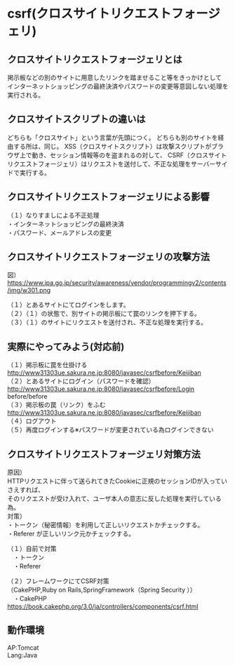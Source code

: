 # csrf(クロスサイトリクエストフォージェリ)

## クロスサイトリクエストフォージェリとは

掲示板などの別のサイトに用意したリンクを踏ませること等をきっかけとして
インターネットショッピングの最終決済やパスワードの変更等意図しない処理を実行される。

## クロスサイトスクリプトの違いは
どちらも「クロスサイト」という言葉が先頭につく。
どちらも別のサイトを経由する所は、同じ。
XSS（クロスサイトスクリプト）は攻撃スクリプトがブラウザ上で動き、セッション情報等のを盗まれるの対して、
CSRF（クロスサイトリクエストフォージェリ）はリクエストを送付して、不正な処理をサーバーサイドで実行する。

## クロスサイトリクエストフォージェリによる影響
（１）なりすましによる不正処理  
・インターネットショッピングの最終決済  
・パスワード、メールアドレスの変更  

## クロスサイトリクエストフォージェリの攻撃方法
図）  
https://www.ipa.go.jp/security/awareness/vendor/programmingv2/contents/img/w301.png

（１）とあるサイトにてログインをします。  
（２）（１）の状態で、別サイトの掲示板にて罠のリンクを押下する。  
（３）（１）のサイトにリクエストを送付され、不正な処理を実行する。  

## 実際にやってみよう(対応前)
（１）掲示板に罠を仕掛ける  
http://www31303ue.sakura.ne.jp:8080/javasec/csrfbefore/Keijiban  
（２）とあるサイトにログイン（パスワードを確認）  
http://www31303ue.sakura.ne.jp:8080/javasec/csrfbefore/Login  
before/before  
（３）掲示板の罠（リンク）をふむ  
http://www31303ue.sakura.ne.jp:8080/javasec/csrfbefore/Keijiban  
（４）ログアウト  
（５）再度ログインする※パスワードが変更されている為ログインできない  

## クロスサイトリクエストフォージェリ対策方法
原因）  
HTTPリクエストに伴って送られてきたCookieに正規のセッションIDが入っていさえすれば、  
そのリクエストが受け入れて、ユーザ本人の意志に反した処理を実行している為。  
対策）  
・トークン（秘密情報）を利用して正しいリクエストかチェックする。  
・Referer が正しいリンク元かチェックする。  

（１）自前で対策  
　・トークン  
　・Referer  

（２）フレームワークにてCSRF対策  
（CakePHP,Ruby on Rails,SpringFramework（Spring Security ））  
　・CakePHP  
https://book.cakephp.org/3.0/ja/controllers/components/csrf.html  

## 動作環境
AP:Tomcat  
Lang:Java  
